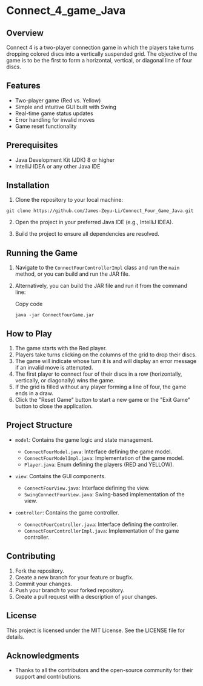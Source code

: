 # Connect_4_game_Java
## Overview

Connect 4 is a two-player connection game in which the players take turns dropping 
colored discs into a vertically suspended grid. 
The objective of the game is to be the first to form a horizontal, vertical, or diagonal line of four discs.

## Features

- Two-player game (Red vs. Yellow)
- Simple and intuitive GUI built with Swing
- Real-time game status updates
- Error handling for invalid moves
- Game reset functionality

## Prerequisites

- Java Development Kit (JDK) 8 or higher
- IntelliJ IDEA or any other Java IDE

## Installation

1. Clone the repository to your local machine:

```
git clone https://github.com/James-Zeyu-Li/Connect_Four_Game_Java.git
```

2. Open the project in your preferred Java IDE (e.g., IntelliJ IDEA).

3. Build the project to ensure all dependencies are resolved.


## Running the Game

1. Navigate to the `ConnectFourControllerImpl` class and run the `main` method, or you can build and run the JAR file.

2. Alternatively, you can build the JAR file and run it from the command line:

   Copy code

   `java -jar ConnectFourGame.jar`


## How to Play

1. The game starts with the Red player.
2. Players take turns clicking on the columns of the grid to drop their discs.
3. The game will indicate whose turn it is and will display an error message if an invalid move is attempted.
4. The first player to connect four of their discs in a row (horizontally, vertically, or diagonally) wins the game.
5. If the grid is filled without any player forming a line of four, the game ends in a draw.
6. Click the "Reset Game" button to start a new game or the "Exit Game" button to close the application.

## Project Structure

- `model`: Contains the game logic and state management.

    - `ConnectFourModel.java`: Interface defining the game model.
    - `ConnectFourModelImpl.java`: Implementation of the game model.
    - `Player.java`: Enum defining the players (RED and YELLOW).
- `view`: Contains the GUI components.

    - `ConnectFourView.java`: Interface defining the view.
    - `SwingConnectFourView.java`: Swing-based implementation of the view.
- `controller`: Contains the game controller.

    - `ConnectFourController.java`: Interface defining the controller.
    - `ConnectFourControllerImpl.java`: Implementation of the game controller.

## Contributing

1. Fork the repository.
2. Create a new branch for your feature or bugfix.
3. Commit your changes.
4. Push your branch to your forked repository.
5. Create a pull request with a description of your changes.

## License

This project is licensed under the MIT License. See the LICENSE file for details.

## Acknowledgments

- Thanks to all the contributors and the open-source community for their support and contributions.